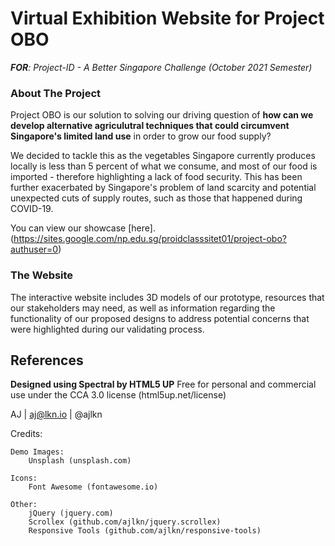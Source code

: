 # Virtual Exhibition Website for Project OBO
_**FOR**: Project-ID - A Better Singapore Challenge (October 2021 Semester)_


### About The Project
Project OBO is our solution to solving our driving question of **how can we develop alternative agriculutral techniques that could circumvent Singapore's limited land use** in order to grow our food supply?

We decided to tackle this as the vegetables Singapore currently produces locally is less than 5 percent of what we consume, and most of our food is imported - therefore highlighting a lack of food security. This has been further exacerbated by Singapore's problem of land scarcity and potential unexpected cuts of supply routes, such as those that happened during COVID-19.

You can view our showcase [here].(https://sites.google.com/np.edu.sg/proidclasssitet01/project-obo?authuser=0)

### The Website
The interactive website includes 3D models of our prototype, resources that our stakeholders may need, as well as information regarding the functionality of our proposed designs to address potential concerns that were highlighted during our validating process.


## References
**Designed using Spectral by HTML5 UP** 
Free for personal and commercial use under the CCA 3.0 license (html5up.net/license)

AJ | aj@lkn.io | @ajlkn


Credits:

	Demo Images:
		Unsplash (unsplash.com)

	Icons:
		Font Awesome (fontawesome.io)

	Other:
		jQuery (jquery.com)
		Scrollex (github.com/ajlkn/jquery.scrollex)
		Responsive Tools (github.com/ajlkn/responsive-tools)